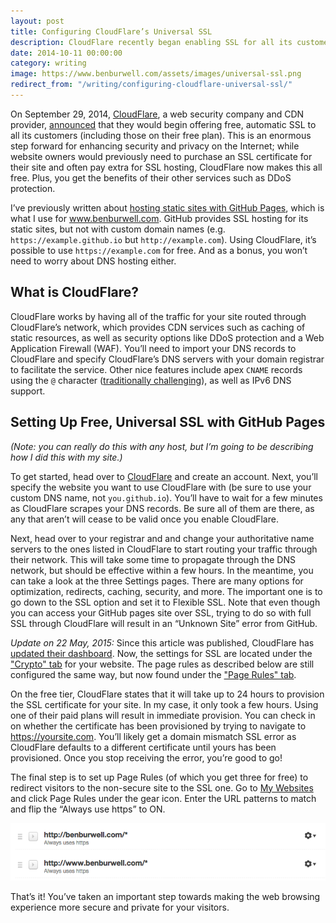 ```yaml
---
layout: post
title: Configuring CloudFlare’s Universal SSL
description: CloudFlare recently began enabling SSL for all its customers. Here’s how to leverage the CDN to make your website faster and more secure.
date: 2014-10-11 00:00:00
category: writing
image: https://www.benburwell.com/assets/images/universal-ssl.png
redirect_from: "/writing/configuring-cloudflare-universal-ssl/"
---
```


On September 29, 2014, [CloudFlare](https://www.cloudflare.com/), a web security company and CDN provider, [announced](http://blog.cloudflare.com/introducing-universal-ssl/) that they would begin offering free, automatic SSL to all its customers (including those on their free plan). This is an enormous step forward for enhancing security and privacy on the Internet; while website owners would previously need to purchase an SSL certificate for their site and often pay extra for SSL hosting, CloudFlare now makes this all free. Plus, you get the benefits of their other services such as DDoS protection.

<!--more-->

I’ve previously written about [hosting static sites with GitHub Pages](https://www.benburwell.com/writing/migrating-to-github-pages-and-jekyll/), which is what I use for www.benburwell.com. GitHub provides SSL hosting for its static sites, but not with custom domain names (e.g. `https://example.github.io` but `http://example.com`). Using CloudFlare, it’s possible to use `https://example.com` for free. And as a bonus, you won’t need to worry about DNS hosting either.

What is CloudFlare?
-------------------

CloudFlare works by having all of the traffic for your site routed through CloudFlare’s network, which provides CDN services such as caching of static resources, as well as security options like DDoS protection and a Web Application Firewall (WAF). You’ll need to import your DNS records to CloudFlare and specify CloudFlare’s DNS servers with your domain registrar to facilitate the service. Other nice features include apex `CNAME` records using the `@` character ([traditionally challenging](http://stackoverflow.com/a/16041655)), as well as IPv6 DNS support.


Setting Up Free, Universal SSL with GitHub Pages
------------------------------------------------

_(Note: you can really do this with any host, but I’m going to be describing how I did this with my site.)_

To get started, head over to [CloudFlare](https://www.cloudflare.com/sign-up) and create an account. Next, you’ll specify the website you want to use CloudFlare with (be sure to use your custom DNS name, not `you.github.io`). You’ll have to wait for a few minutes as CloudFlare scrapes your DNS records. Be sure all of them are there, as any that aren’t will cease to be valid once you enable CloudFlare.

Next, head over to your registrar and and change your authoritative name servers to the ones listed in CloudFlare to start routing your traffic through their network. This will take some time to propagate through the DNS network, but should be effective within a few hours. In the meantime, you can take a look at the three Settings pages. There are many options for optimization, redirects, caching, security, and more. The important one is to go down to the SSL option and set it to Flexible SSL. Note that even though you can access your GitHub pages site over SSL, trying to do so with full SSL through CloudFlare will result in an “Unknown Site” error from GitHub.

<aside>
	<p>
		<em>Update on 22 May, 2015:</em>
		Since this article was published, CloudFlare has <a href="https://support.cloudflare.com/hc/en-us/articles/205075117-FAQ-New-CloudFlare-Dashboard">updated their dashboard</a>. Now, the settings for SSL are located under the <a href="https://www.cloudflare.com/a/crypto">"Crypto" tab</a> for your website. The page rules as described below are still configured the same way, but now found under the <a href="https://www.cloudflare.com/a/page-rules">"Page Rules" tab</a>.
	</p>
</aside>

On the free tier, CloudFlare states that it will take up to 24 hours to provision the SSL certificate for your site. In my case, it only took a few hours. Using one of their paid plans will result in immediate provision. You can check in on whether the certificate has been provisioned by trying to navigate to https://yoursite.com. You’ll likely get a domain mismatch SSL error as CloudFlare defaults to a different certificate until yours has been provisioned. Once you stop receiving the error, you’re good to go!

The final step is to set up Page Rules (of which you get three for free) to redirect visitors to the non-secure site to the SSL one. Go to [My Websites](https://www.cloudflare.com/my-websites) and click Page Rules under the gear icon. Enter the URL patterns to match and flip the “Always use https” to ON.

<p style="text-align:center">
    <a href="/assets/images/cloudflare_ssl_page_rules.png">
        <img src="/assets/images/cloudflare_ssl_page_rules.png" alt="Sample CloudFlare page rules for always using SSL">
    </a>
</p>

That’s it! You’ve taken an important step towards making the web browsing experience more secure and private for your visitors.
